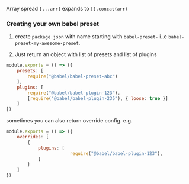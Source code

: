 Array spread `[...arr]` expands to `[].concat(arr)`

### Creating your own babel preset

1. create `package.json` with name starting with `babel-preset-` i..e
`babel-preset-my-awesome-preset`.

2. Just return an object with list of presets and list of plugins

```js
module.exports = () => ({
    presets: [
        require("@babel/babel-preset-abc")
    ],
    plugins: [
        require("@babel/babel-plugin-123"),
        [require("@babel/babel-plugin-235"), { loose: true }]
    ]
})
```

sometimes you can also return override config. e.g.

```js
module.exports = () => ({
    overrides: [
        {
            plugins: [
                        require("@babel/babel-plugin-123"),
            ]
        }
    ]
})
```
